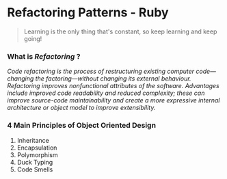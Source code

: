 # Refactoring Patterns - Ruby

> Learning is the only thing that's constant, so keep learning and keep going!

### What is *Refactoring* ?
*Code refactoring is the process of restructuring existing computer code—changing the factoring—without changing its external behaviour. Refactoring improves nonfunctional attributes of the software. Advantages include improved code readability and reduced complexity; these can improve source-code maintainability and create a more expressive internal architecture or object model to improve extensibility.*

### 4 Main Principles of Object Oriented Design

1. Inheritance
2. Encapsulation
3. Polymorphism
4. Duck Typing
5. Code Smells